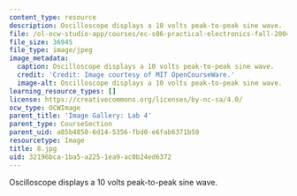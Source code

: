 ```yaml
---
content_type: resource
description: Oscilloscope displays a 10 volts peak-to-peak sine wave.
file: /ol-ocw-studio-app/courses/ec-s06-practical-electronics-fall-2004/32196bca1ba5a2251ea9ac0b24ed6372_8.jpg
file_size: 36945
file_type: image/jpeg
image_metadata:
  caption: Oscilloscope displays a 10 volts peak-to-peak sine wave.
  credit: 'Credit: Image courtesy of MIT OpenCourseWare.'
  image-alt: Oscilloscope displays a 10 volts peak-to-peak sine wave.
learning_resource_types: []
license: https://creativecommons.org/licenses/by-nc-sa/4.0/
ocw_type: OCWImage
parent_title: 'Image Gallery: Lab 4'
parent_type: CourseSection
parent_uid: a85b4850-6d14-5356-fbd0-e6fab6371b50
resourcetype: Image
title: 8.jpg
uid: 32196bca-1ba5-a225-1ea9-ac0b24ed6372
---
```

Oscilloscope displays a 10 volts peak-to-peak sine wave.